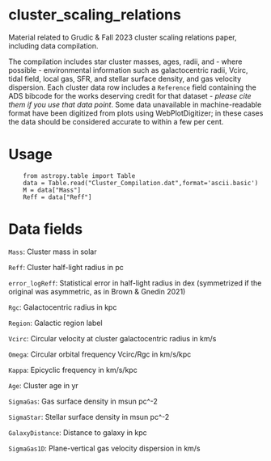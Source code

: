# cluster_scaling_relations
Material related to Grudic &amp; Fall 2023 cluster scaling relations paper, including data compilation.

The compilation includes star cluster masses, ages, radii, and - where possible - environmental information such as galactocentric radii, Vcirc, tidal field, local gas, SFR, and stellar surface density, and gas velocity dispersion. Each cluster data row includes a `Reference` field containing the ADS bibcode for the works deserving credit for that dataset - *please cite them if you use that data point*. Some data unavailable in machine-readable format have been digitized from plots using WebPlotDigitizer; in these cases the data should be considered accurate to within a few per cent.

# Usage

```
    from astropy.table import Table
    data = Table.read("Cluster_Compilation.dat",format='ascii.basic')
    M = data["Mass"]
    Reff = data["Reff"]
```

# Data fields

`Mass`: Cluster mass in solar

`Reff`: Cluster half-light radius in pc

`error_logReff`: Statistical error in half-light radius in dex (symmetrized if the original was asymmetric, as in Brown & Gnedin 2021)

`Rgc`: Galactocentric radius in kpc

`Region`: Galactic region label

`Vcirc`: Circular velocity at cluster galactocentric radius in km/s

`Omega`: Circular orbital frequency Vcirc/Rgc in km/s/kpc

`Kappa`: Epicyclic frequency in km/s/kpc

`Age`: Cluster age in yr

`SigmaGas`: Gas surface density in msun pc^-2

`SigmaStar`: Stellar surface density in msun pc^-2

`GalaxyDistance`: Distance to galaxy in kpc

`SigmaGas1D`: Plane-vertical gas velocity dispersion in km/s
